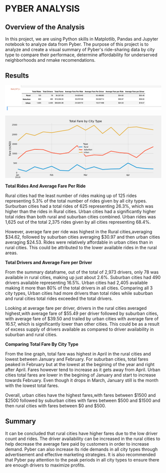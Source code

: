 # **PYBER ANALYSIS**

## **Overview of the Analysis**

In this project, we are using Python skills in Matplotlib, Pandas and Jupyter notebook to analyze data from Pyber.
The purpose of this project is to analyze and create a visual summary of Pyber's ride-sharing data by city type to compare their performace, determine affordability for underserved neighborhoods and nmake recomendations.

## **Results**

![Summary DataFrame](/analysis/summary_df.png)

![Fare Summary](/analysis/PyBer_fare_summary.png)

**Total Rides And Average Fare Per Ride**

Rural cities had the least number of rides making up of 125 rides representing 5.3% of the total number of rides given by all city types. Surburban cities had a total rides of 625 representing 26.3%, which was higher than the rides in Rural cities. Urban cities had a significantly higher total rides than both rural and suburban cities combined. Urban rides was 1,625 out of the total 2,375 rides given by all cities representing 68.4%.

However, average fare per ride was highest in the Rural cities,averaging $34.62, followed by suburban cities averaging $30.97 and then urban cities averaging $24.53. Rides were relatively affordable in urban cities than in rural cities. This could be attributed to the lower available rides in the rural areas.

**Total Drivers and Average Fare per Driver**

From the summary dataframe, out of the total  of 2,973 drivers, only 78 was available in rural cities, making up just about 2.6%. Suburban cities had 490 drivers available representing 16.5%. Urban cities had 2,405 available making it more than 80% of the total drivers in all cities. Comparing all 3 city types, Urban cities had more drivers than total rides while suburban and rural cities total rides exceeded the total drivers.
  
Looking at average fare per driver, drivers in the rural cities averaged highest,with average fare of $55.49 per driver  followed by suburban cities, with average fare of $39.50 and trailed by urban cities with average fare of 16.57, which is significantly lower than other cities. This could be as a result of excess supply of drivers available as compared to driver availability in suburban and rural cities.

**Comparing Total Fare By City Type**

From the line graph, total fare was highest in April in the rural cities and lowest between January and February. For suburban cities, total fares peaked in February but at the lowest at the begining of the year and right after April. Fares however tend to increase as it gets away from April. Urban cities total fares are lower in the begining of January and start to increase towards February. Even though it drops in March, January still is the month with the lowest total fares.

Overall, urban cities have the highest fares,with fares between $1500 and $2500 followed by suburban cities with fares between $500 and $1500 and then rural cities with fares between $0 and $500.


## **Summary**
It can be concluded that rural cities have higher fares due to the low driver count and rides. The driver availability can be increased in the rural cities to help decrease the average fare paid by customers in order to increase demand. Pyber can also increase its ride demands in all city types through advertisement and effective marketing strategies. It is also recommended that Pyber pay attention to the peak periods in all city types to ensure there are enough drivers to maximize profits.